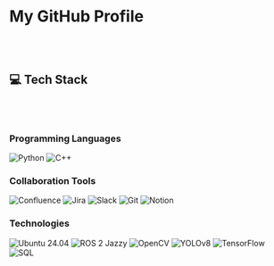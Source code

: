 # My GitHub Profile

<br><br>

## 💻 Tech Stack

<br><br>

### Programming Languages
![Python](https://img.shields.io/badge/Python-3.11-blue?logo=python)
![C++](https://img.shields.io/badge/C%2B%2B-11-00599C?logo=c%2B%2B)

### Collaboration Tools
![Confluence](https://img.shields.io/badge/Confluence-000000?logo=confluence)
![Jira](https://img.shields.io/badge/Jira-0052CC?logo=jira)
![Slack](https://img.shields.io/badge/Slack-4A154B?logo=slack)
![Git](https://img.shields.io/badge/Git-F05032?logo=git)
![Notion](https://img.shields.io/badge/Notion-000000?logo=notion)

### Technologies

![Ubuntu 24.04](https://img.shields.io/badge/Ubuntu-24.04-E95420?logo=ubuntu)
![ROS 2 Jazzy](https://img.shields.io/badge/ROS%202-Jazzy-4C5B6C?logo=ros)
![OpenCV](https://img.shields.io/badge/OpenCV-4.5-5C3EE8?logo=opencv)
![YOLOv8](https://img.shields.io/badge/YOLOv8-0A9E1F?logo=yolo)
![TensorFlow](https://img.shields.io/badge/TensorFlow-FF6F00?logo=tensorflow)
![SQL](https://img.shields.io/badge/SQL-003B57?logo=sqlite)

